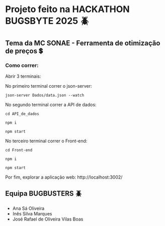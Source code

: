 # Projeto feito na HACKATHON BUGSBYTE 2025 🪲
## Tema da MC SONAE - Ferramenta de otimização de preços 💲
### Como correr:
Abrir 3 terminais:

No primeiro terminal correr o json-server:
```
json-server Dados/data.json --watch
```
No segundo terminal correr a API de dados:
```
cd API_de_dados
```
```
npm i
```
```
npm start
```
No terceiro terminal correr o Front-end:
```
cd Front-end
```
```
npm i
```
```
npm start
```
Por fim, explorar a aplicação web:
http://localhost:3002/
## Equipa BUGBUSTERS 🪲
- Ana Sá Oliveira
- Inês Silva Marques
- José Rafael de Oliveira Vilas Boas